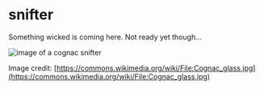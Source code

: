 # snifter

Something wicked is coming here. Not ready yet though...

![image of a cognac snifter](https://upload.wikimedia.org/wikipedia/commons/thumb/9/9a/Cognac_glass.jpg/2421px-Cognac_glass.jpg)

Image credit: [https://commons.wikimedia.org/wiki/File:Cognac_glass.jpg](https://commons.wikimedia.org/wiki/File:Cognac_glass.jpg)
